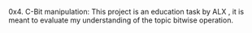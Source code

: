 0x4. C-Bit manipulation:
This project is an education task by ALX , it is meant to evaluate my understanding of the topic
bitwise operation.

